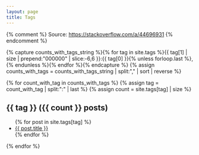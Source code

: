```yaml
---
layout: page
title: Tags
---
```


{% comment %}
Source: https://stackoverflow.com/a/44696931
{% endcomment %}

{% capture counts_with_tags_string %}{% for tag in site.tags %}{{ tag[1] | size | prepend:"000000" | slice:-6,6 }}:{{ tag[0] }}{% unless forloop.last %},{% endunless %}{% endfor %}{% endcapture %}
{% assign counts_with_tags = counts_with_tags_string | split:"," | sort | reverse %}

{% for count_with_tag in counts_with_tags %}
  {% assign tag = count_with_tag | split:":" | last %}
  {% assign count = site.tags[tag] | size %}
  <h2 id="{{ tag | slugify }}">{{ tag }} ({{ count }} posts)</h2>
  <ul>
  {% for post in site.tags[tag] %}
    <li><a href="{{ post.url }}">{{ post.title }}</a></li>
  {% endfor %}
  </ul>
{% endfor %}
